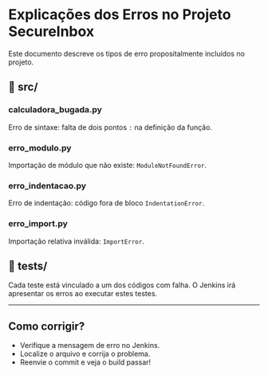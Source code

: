 # Explicações dos Erros no Projeto SecureInbox

Este documento descreve os tipos de erro propositalmente incluídos no projeto.

## 📁 src/

### calculadora_bugada.py
Erro de sintaxe: falta de dois pontos `:` na definição da função.

### erro_modulo.py
Importação de módulo que não existe: `ModuleNotFoundError`.

### erro_indentacao.py
Erro de indentação: código fora de bloco `IndentationError`.

### erro_import.py
Importação relativa inválida: `ImportError`.

## 📁 tests/

Cada teste está vinculado a um dos códigos com falha. O Jenkins irá apresentar os erros ao executar estes testes.

---

## Como corrigir?

- Verifique a mensagem de erro no Jenkins.
- Localize o arquivo e corrija o problema.
- Reenvie o commit e veja o build passar!